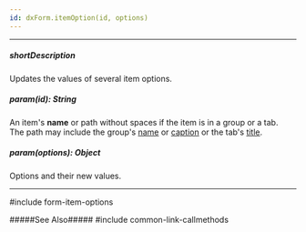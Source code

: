 ```yaml
---
id: dxForm.itemOption(id, options)
---
```

---
##### shortDescription
Updates the values of several item options.

##### param(id): String
An item's **name** or path without spaces if the item is in a group or a tab.     
The path may include the group's [name](/api-reference/10%20UI%20Widgets/dxForm/5%20Item%20Types/GroupItem/name.md '/Documentation/ApiReference/UI_Components/dxForm/Item_Types/GroupItem/#name') or [caption](/api-reference/10%20UI%20Widgets/dxForm/5%20Item%20Types/GroupItem/caption.md '/Documentation/ApiReference/UI_Components/dxForm/Item_Types/GroupItem/#caption') or the tab's [title](/api-reference/10%20UI%20Widgets/dxForm/5%20Item%20Types/TabbedItem/tabs/title.md '/Documentation/ApiReference/UI_Components/dxForm/Item_Types/TabbedItem/tabs/#title').

##### param(options): Object
Options and their new values.

---

#include form-item-options

#####See Also#####
#include common-link-callmethods
